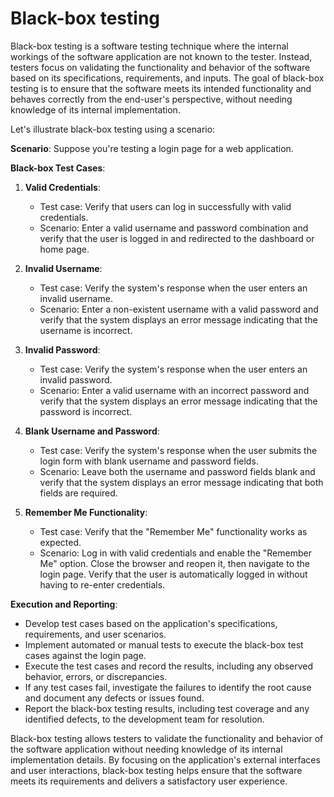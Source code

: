 # Black-box testing
Black-box testing is a software testing technique where the internal workings of the software application are not known to the tester. Instead, testers focus on validating the functionality and behavior of the software based on its specifications, requirements, and inputs. The goal of black-box testing is to ensure that the software meets its intended functionality and behaves correctly from the end-user's perspective, without needing knowledge of its internal implementation.

Let's illustrate black-box testing using a scenario:

**Scenario**: Suppose you're testing a login page for a web application.

**Black-box Test Cases**:

1. **Valid Credentials**:
   - Test case: Verify that users can log in successfully with valid credentials.
   - Scenario: Enter a valid username and password combination and verify that the user is logged in and redirected to the dashboard or home page.

2. **Invalid Username**:
   - Test case: Verify the system's response when the user enters an invalid username.
   - Scenario: Enter a non-existent username with a valid password and verify that the system displays an error message indicating that the username is incorrect.

3. **Invalid Password**:
   - Test case: Verify the system's response when the user enters an invalid password.
   - Scenario: Enter a valid username with an incorrect password and verify that the system displays an error message indicating that the password is incorrect.

4. **Blank Username and Password**:
   - Test case: Verify the system's response when the user submits the login form with blank username and password fields.
   - Scenario: Leave both the username and password fields blank and verify that the system displays an error message indicating that both fields are required.

5. **Remember Me Functionality**:
   - Test case: Verify that the "Remember Me" functionality works as expected.
   - Scenario: Log in with valid credentials and enable the "Remember Me" option. Close the browser and reopen it, then navigate to the login page. Verify that the user is automatically logged in without having to re-enter credentials.

**Execution and Reporting**:

- Develop test cases based on the application's specifications, requirements, and user scenarios.
- Implement automated or manual tests to execute the black-box test cases against the login page.
- Execute the test cases and record the results, including any observed behavior, errors, or discrepancies.
- If any test cases fail, investigate the failures to identify the root cause and document any defects or issues found.
- Report the black-box testing results, including test coverage and any identified defects, to the development team for resolution.

Black-box testing allows testers to validate the functionality and behavior of the software application without needing knowledge of its internal implementation details. By focusing on the application's external interfaces and user interactions, black-box testing helps ensure that the software meets its requirements and delivers a satisfactory user experience.